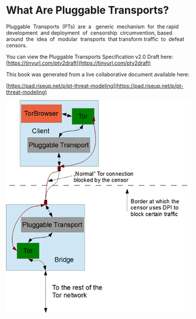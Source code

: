 # What Are Pluggable Transports?

Pluggable​ ​ Transports​ ​ \(PTs\)​ ​ are​ ​ a ​ ​ generic​ ​ mechanism​ ​ for​ ​ the​ ​ rapid​ ​ development​ ​ and deployment​ ​ of​ ​ censorship​ ​ circumvention,​ ​ based​ ​ around​ ​ the​ ​ idea​ ​ of​ ​ modular​ ​ transports​ ​ that transform​ ​ traffic​ ​ to​ ​ defeat​ ​ censors.

You can view the Pluggable Transports Specification v2.0 Draft here: [https://tinyurl.com/ptv2draft](https://tinyurl.com/ptv2draft)

This book was generated from a live collaborative document available here:

[https://pad.riseup.net/p/pt-threat-modeling](https://pad.riseup.net/p/pt-threat-modeling)

![](/assets/plug_n_tor.png)

